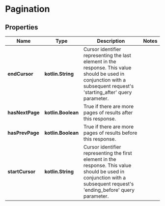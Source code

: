 
# Pagination

## Properties
Name | Type | Description | Notes
------------ | ------------- | ------------- | -------------
**endCursor** | **kotlin.String** | Cursor identifier representing the last element in the response. This value should be used in conjunction with a subsequent request&#39;s &#39;starting_after&#39; query parameter. | 
**hasNextPage** | **kotlin.Boolean** | True if there are more pages of results after this response. | 
**hasPrevPage** | **kotlin.Boolean** | True if there are more pages of results before this response. | 
**startCursor** | **kotlin.String** | Cursor identifier representing the first element in the response. This value should be used in conjunction with a subsequent request&#39;s &#39;ending_before&#39; query parameter. | 



